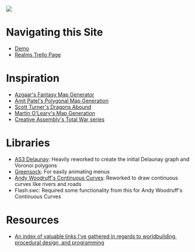 [![](https://i.imgur.com/OocdrtT.png)](https://i.imgur.com/OocdrtT.png)

# Navigating this Site
- [Demo](demo.html)  
- [Realms Trello Page](https://trello.com/b/SoUEo0DZ/realms)

# Inspiration
- [Azgaar's Fantasy Map Generator](https://azgaar.wordpress.com/)
- [Amit Patel's Polygonal Map Generation](http://www-cs-students.stanford.edu/~amitp/game-programming/polygon-map-generation/)  
- [Scott Turner's Dragons Abound](https://heredragonsabound.blogspot.com/)  
- [Martin O'Leary's Map Generation](http://mewo2.com/notes/terrain/)  
- [Creative Assembly's Total War series](https://www.totalwar.com/)

# Libraries
- [AS3 Delaunay](http://nodename.github.io/as3delaunay/): Heavily reworked to create the initial Delaunay graph and Voronoi polygons
- [Greensock](https://greensock.com/tweenlite-as): For easily animating menus
- [Andy Woodruff's Continuous Curves](http://www.cartogrammar.com/blog/continuous-curves-with-actionscript-3/): Reworked to draw continuous curves like rivers and roads
- Flash.swc: Required some functionality from this for Andy Woodruff's Continuous Curves

# Resources
- [An index of valuable links I've gathered in regards to worldbuilding, procedural design, and programming](resources.md)

